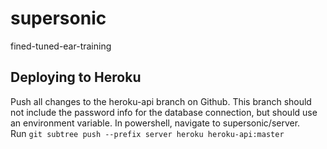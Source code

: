 # supersonic
 fined-tuned-ear-training

## Deploying to Heroku
Push all changes to the heroku-api branch on Github. This branch should not include the password info for the database connection, but should use an environment variable.
In powershell, navigate to supersonic/server.  
Run `git subtree push --prefix server heroku heroku-api:master`